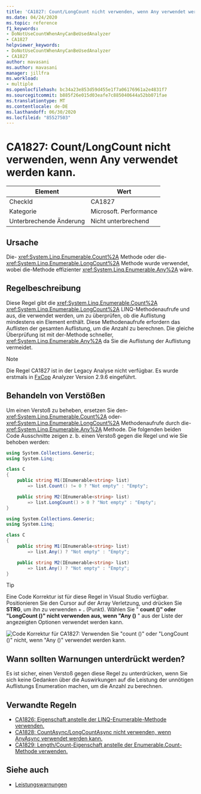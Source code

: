 ```yaml
---
title: 'CA1827: Count/LongCount nicht verwenden, wenn Any verwendet werden kann.'
ms.date: 04/24/2020
ms.topic: reference
f1_keywords:
- DoNotUseCountWhenAnyCanBeUsedAnalyzer
- CA1827
helpviewer_keywords:
- DoNotUseCountWhenAnyCanBeUsedAnalyzer
- CA1827
author: mavasani
ms.author: mavasani
manager: jillfra
ms.workload:
- multiple
ms.openlocfilehash: bc34a23e853d59d455e1f7a06176961a2e4831f7
ms.sourcegitcommit: b885f26e015d03eafe7c885040644a52bb071fae
ms.translationtype: MT
ms.contentlocale: de-DE
ms.lasthandoff: 06/30/2020
ms.locfileid: "85527503"
---
```

# <a name="ca1827-do-not-use-countlongcount-when-any-can-be-used"></a>CA1827: Count/LongCount nicht verwenden, wenn Any verwendet werden kann.

|Element|Wert|
|-|-|
|CheckId|CA1827|
|Kategorie|Microsoft. Performance|
|Unterbrechende Änderung|Nicht unterbrechend|

## <a name="cause"></a>Ursache

Die- <xref:System.Linq.Enumerable.Count%2A> Methode oder die- <xref:System.Linq.Enumerable.LongCount%2A> Methode wurde verwendet, wobei die-Methode effizienter <xref:System.Linq.Enumerable.Any%2A> wäre.

## <a name="rule-description"></a>Regelbeschreibung

Diese Regel gibt die <xref:System.Linq.Enumerable.Count%2A> <xref:System.Linq.Enumerable.LongCount%2A> LINQ-Methodenaufrufe und aus, die verwendet werden, um zu überprüfen, ob die Auflistung mindestens ein Element enthält. Diese Methodenaufrufe erfordern das Auflisten der gesamten Auflistung, um die Anzahl zu berechnen. Die gleiche Überprüfung ist mit der-Methode schneller, <xref:System.Linq.Enumerable.Any%2A> da Sie die Auflistung der Auflistung vermeidet.

> [!NOTE]
> Die Regel CA1827 ist in der Legacy Analyse nicht verfügbar. Es wurde erstmals in [FxCop](https://www.nuget.org/packages/Microsoft.CodeAnalysis.FxCopAnalyzers) Analyzer Version 2.9.6 eingeführt.

## <a name="how-to-fix-violations"></a>Behandeln von Verstößen

Um einen Verstoß zu beheben, ersetzen Sie den- <xref:System.Linq.Enumerable.Count%2A> oder- <xref:System.Linq.Enumerable.LongCount%2A> Methodenaufrufe durch die- <xref:System.Linq.Enumerable.Any%2A> Methode. Die folgenden beiden Code Ausschnitte zeigen z. b. einen Verstoß gegen die Regel und wie Sie behoben werden:

```csharp
using System.Collections.Generic;
using System.Linq;

class C
{
    public string M1(IEnumerable<string> list)
        => list.Count() != 0 ? "Not empty" : "Empty";

    public string M2(IEnumerable<string> list)
        => list.LongCount() > 0 ? "Not empty" : "Empty";
}
```


```csharp
using System.Collections.Generic;
using System.Linq;

class C
{
    public string M1(IEnumerable<string> list)
        => list.Any() ? "Not empty" : "Empty";

    public string M2(IEnumerable<string> list)
        => list.Any() ? "Not empty" : "Empty";
}
```

> [!TIP]
> Eine Code Korrektur ist für diese Regel in Visual Studio verfügbar. Positionieren Sie den Cursor auf der Array Verletzung, und drücken Sie **STRG**, um ihn zu verwenden + **.** (Punkt). Wählen Sie " **count ()" oder "LongCount ()" nicht verwenden aus, wenn "Any ()** " aus der Liste der angezeigten Optionen verwendet werden kann.
>
> ![Code Korrektur für CA1827: Verwenden Sie "count ()" oder "LongCount ()" nicht, wenn "Any ()" verwendet werden kann.](media/ca1827-codefix.png)

## <a name="when-to-suppress-warnings"></a>Wann sollten Warnungen unterdrückt werden?

Es ist sicher, einen Verstoß gegen diese Regel zu unterdrücken, wenn Sie sich keine Gedanken über die Auswirkungen auf die Leistung der unnötigen Auflistungs Enumeration machen, um die Anzahl zu berechnen.

## <a name="related-rules"></a>Verwandte Regeln

- [CA1826: Eigenschaft anstelle der LINQ-Enumerable-Methode verwenden.](ca1826.md)
- [CA1828: CountAsync/LongCountAsync nicht verwenden, wenn AnyAsync verwendet werden kann.](ca1828.md)
- [CA1829: Length/Count-Eigenschaft anstelle der Enumerable.Count-Methode verwenden.](ca1829.md)

## <a name="see-also"></a>Siehe auch

- [Leistungswarnungen](../code-quality/performance-warnings.md)
